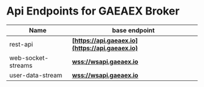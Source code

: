 # Api Endpoints for GAEAEX Broker

Name | base endpoint
------------ | ------------
rest-api | **[https://api.gaeaex.io](https://api.gaeaex.io)**
web-socket-streams | **[wss://wsapi.gaeaex.io](wss://wsapi.gaeaex.io)**
user-data-stream | **[wss://wsapi.gaeaex.io](wss://wsapi.gaeaex.io)**
